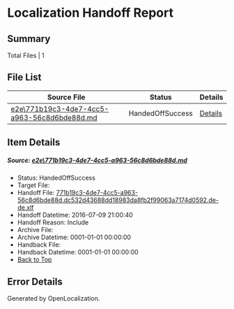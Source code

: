 # <a name='report-top'></a> Localization Handoff Report

## Summary
 Total Files | 1

## File List
 Source File | Status | Details 
 ----------- | ------ | ------- 
 [e2e\771b19c3-4de7-4cc5-a963-56c8d6bde88d.md](https://github.com/OpenLocalizationTestOrg/oltest/blob/c2dfc2819cac1bb47f459678a5ee061afbdd931c/e2e/771b19c3-4de7-4cc5-a963-56c8d6bde88d.md) | HandedOffSuccess | [Details](#0f9346d9b15b795fbe263a0b3cf038fda8e308671)

## Item Details
##### <a name='0f9346d9b15b795fbe263a0b3cf038fda8e308671'></a> Source: [e2e\771b19c3-4de7-4cc5-a963-56c8d6bde88d.md](https://github.com/OpenLocalizationTestOrg/oltest/blob/c2dfc2819cac1bb47f459678a5ee061afbdd931c/e2e/771b19c3-4de7-4cc5-a963-56c8d6bde88d.md)
* Status: HandedOffSuccess
* Target File: 
* Handoff File: [771b19c3-4de7-4cc5-a963-56c8d6bde88d.dc532d43688dd18983da8fb2f99063a7174d0592.de-de.xlf](https://github.com/OpenLocalizationTestOrg/olhandoff-e2e/blob/78f891b0098cc180b499a0cc5c8ff3a8393eefe4/ol-handoff/OpenLocalizationTestOrg/oltest-dede-fly/ci/ht/771b19c3-4de7-4cc5-a963-56c8d6bde88d.dc532d43688dd18983da8fb2f99063a7174d0592.de-de.xlf)
* Handoff Datetime: 2016-07-09 21:00:40
* Handoff Reason: Include
* Archive File: 
* Archive Datetime: 0001-01-01 00:00:00
* Handback File: 
* Handback Datetime: 0001-01-01 00:00:00
* [Back to Top](#report-top)


## Error Details

Generated by OpenLocalization.
